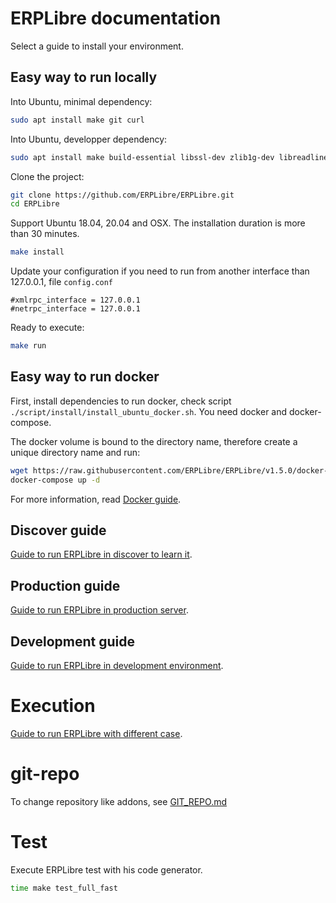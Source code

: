 # ERPLibre documentation

Select a guide to install your environment.

## Easy way to run locally

Into Ubuntu, minimal dependency:

```bash
sudo apt install make git curl
```

Into Ubuntu, developper dependency:

```bash
sudo apt install make build-essential libssl-dev zlib1g-dev libreadline-dev libsqlite3-dev curl llvm libncurses5-dev libncursesw5-dev xz-utils tk-dev liblzma-dev libbz2-dev libldap2-dev libsasl2-dev
```

Clone the project:

```bash
git clone https://github.com/ERPLibre/ERPLibre.git
cd ERPLibre
```

Support Ubuntu 18.04, 20.04 and OSX. The installation duration is more than 30 minutes.

```bash
make install
```

Update your configuration if you need to run from another interface than 127.0.0.1, file `config.conf`

```
#xmlrpc_interface = 127.0.0.1
#netrpc_interface = 127.0.0.1
```

Ready to execute:

```bash
make run
```

## Easy way to run docker

First, install dependencies to run docker, check script `./script/install/install_ubuntu_docker.sh`. You need docker and
docker-compose.

The docker volume is bound to the directory name, therefore create a unique directory name and run:

```bash
wget https://raw.githubusercontent.com/ERPLibre/ERPLibre/v1.5.0/docker-compose.yml
docker-compose up -d
```

For more information, read [Docker guide](./docker/README.md).

## Discover guide

[Guide to run ERPLibre in discover to learn it](./doc/DISCOVER.md).

## Production guide

[Guide to run ERPLibre in production server](./doc/PRODUCTION.md).

## Development guide

[Guide to run ERPLibre in development environment](./doc/DEVELOPMENT.md).

# Execution

[Guide to run ERPLibre with different case](./doc/RUN.md).

# git-repo

To change repository like addons, see [GIT_REPO.md](doc/GIT_REPO.md)

# Test

Execute ERPLibre test with his code generator.

```bash
time make test_full_fast
```
